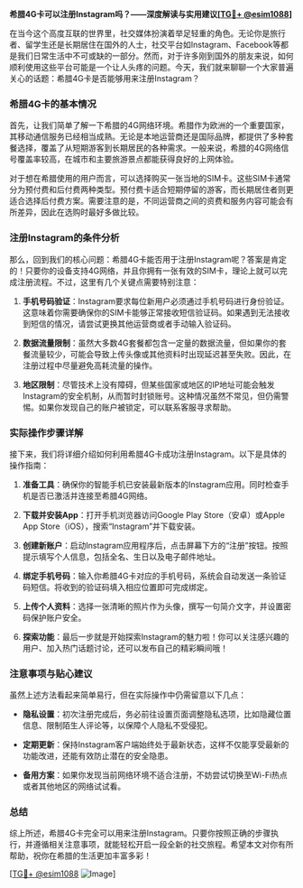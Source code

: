 **希腊4G卡可以注册Instagram吗？——深度解读与实用建议[[TG💪+ @esim1088](https://t.me/s/esim1088)]**

在当今这个高度互联的世界里，社交媒体扮演着举足轻重的角色。无论你是旅行者、留学生还是长期居住在国外的人士，社交平台如Instagram、Facebook等都是我们日常生活中不可或缺的一部分。然而，对于许多刚到国外的朋友来说，如何顺利使用这些平台可能是一个让人头疼的问题。今天，我们就来聊聊一个大家普遍关心的话题：希腊4G卡是否能够用来注册Instagram？

### 希腊4G卡的基本情况

首先，让我们简单了解一下希腊的4G网络环境。希腊作为欧洲的一个重要国家，其移动通信服务已经相当成熟。无论是本地运营商还是国际品牌，都提供了多种套餐选择，覆盖了从短期游客到长期居民的各种需求。一般来说，希腊的4G网络信号覆盖率较高，在城市和主要旅游景点都能获得良好的上网体验。

对于想在希腊使用的用户而言，可以选择购买一张当地的SIM卡。这些SIM卡通常分为预付费和后付费两种类型。预付费卡适合短期停留的游客，而长期居住者则更适合选择后付费方案。需要注意的是，不同运营商之间的资费和服务内容可能会有所差异，因此在选购时最好多做比较。

### 注册Instagram的条件分析

那么，回到我们的核心问题：希腊4G卡能否用于注册Instagram呢？答案是肯定的！只要你的设备支持4G网络，并且你拥有一张有效的SIM卡，理论上就可以完成注册流程。不过，这里有几个关键点需要特别注意：

1. **手机号码验证**：Instagram要求每位新用户必须通过手机号码进行身份验证。这意味着你需要确保你的SIM卡能够正常接收短信验证码。如果遇到无法接收到短信的情况，请尝试更换其他运营商或者手动输入验证码。

2. **数据流量限制**：虽然大多数4G套餐都包含一定量的数据流量，但如果你的套餐流量较少，可能会导致上传头像或其他资料时出现延迟甚至失败。因此，在注册过程中尽量避免高耗流量的操作。

3. **地区限制**：尽管技术上没有障碍，但某些国家或地区的IP地址可能会触发Instagram的安全机制，从而暂时封锁账号。这种情况虽然不常见，但仍需警惕。如果你发现自己的账户被锁定，可以联系客服寻求帮助。

### 实际操作步骤详解

接下来，我们将详细介绍如何利用希腊4G卡成功注册Instagram。以下是具体的操作指南：

1. **准备工具**：确保你的智能手机已安装最新版本的Instagram应用。同时检查手机是否已激活并连接至希腊4G网络。

2. **下载并安装App**：打开手机浏览器访问Google Play Store（安卓）或Apple App Store（iOS），搜索“Instagram”并下载安装。

3. **创建新账户**：启动Instagram应用程序后，点击屏幕下方的“注册”按钮。按照提示填写个人信息，包括全名、生日以及电子邮件地址。

4. **绑定手机号码**：输入你希腊4G卡对应的手机号码，系统会自动发送一条验证码短信。将收到的验证码填入相应位置即可完成绑定。

5. **上传个人资料**：选择一张清晰的照片作为头像，撰写一句简介文字，并设置密码保护账户安全。

6. **探索功能**：最后一步就是开始探索Instagram的魅力啦！你可以关注感兴趣的用户、加入热门话题讨论，还可以发布自己的精彩瞬间哦！

### 注意事项与贴心建议

虽然上述方法看起来简单易行，但在实际操作中仍需留意以下几点：

- **隐私设置**：初次注册完成后，务必前往设置页面调整隐私选项，比如隐藏位置信息、限制陌生人评论等，以保障个人隐私不受侵犯。
  
- **定期更新**：保持Instagram客户端始终处于最新状态，这样不仅能享受最新的功能改进，还能有效防止潜在的安全隐患。

- **备用方案**：如果你发现当前网络环境不适合注册，不妨尝试切换至Wi-Fi热点或者其他地区的网络试试看。

### 总结

综上所述，希腊4G卡完全可以用来注册Instagram。只要你按照正确的步骤执行，并遵循相关注意事项，就能轻松开启一段全新的社交旅程。希望本文对你有所帮助，祝你在希腊的生活更加丰富多彩！

[[TG💪+ @esim1088](https://t.me/s/esim1088) ![Image](https://i.postimg.cc/4NQfJmqS/Snipaste-2025-05-13-00-14-12.png)]